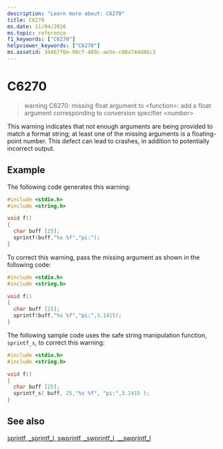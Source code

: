 ```yaml
---
description: "Learn more about: C6270"
title: C6270
ms.date: 11/04/2016
ms.topic: reference
f1_keywords: ["C6270"]
helpviewer_keywords: ["C6270"]
ms.assetid: 34467f6e-98cf-489c-ae5e-c08a744d86c3
---
```

# C6270

> warning C6270: missing float argument to \<function>: add a float argument corresponding to conversion specifier \<number>

This warning indicates that not enough arguments are being provided to match a format string; at least one of the missing arguments is a floating-point number. This defect can lead to crashes, in addition to potentially incorrect output.

## Example

The following code generates this warning:

```cpp
#include <stdio.h>
#include <string.h>

void f()
{
  char buff [25];
  sprintf(buff,"%s %f","pi:");
}
```

To correct this warning, pass the missing argument as shown in the following code:

```cpp
#include <stdio.h>
#include <string.h>

void f()
{
  char buff [25];
  sprintf(buff,"%s %f","pi:",3.1415);
}
```

The following sample code uses the safe string manipulation function, `sprintf_s`, to correct this warning:

```cpp
#include <stdio.h>
#include <string.h>

void f()
{
  char buff [25];
  sprintf_s( buff, 25,"%s %f", "pi:",3.1415 );
}
```

## See also

[sprintf, _sprintf_l, swprintf, _swprintf_l, \__swprintf_l](../c-runtime-library/reference/sprintf-sprintf-l-swprintf-swprintf-l-swprintf-l.md)
